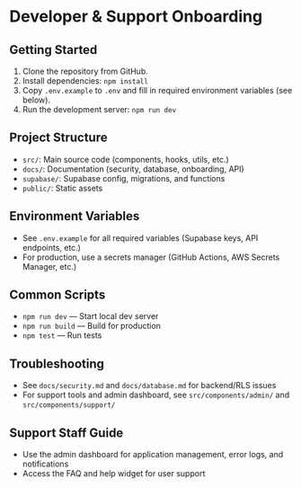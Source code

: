 # Developer & Support Onboarding

## Getting Started
1. Clone the repository from GitHub.
2. Install dependencies: `npm install`
3. Copy `.env.example` to `.env` and fill in required environment variables (see below).
4. Run the development server: `npm run dev`

## Project Structure
- `src/`: Main source code (components, hooks, utils, etc.)
- `docs/`: Documentation (security, database, onboarding, API)
- `supabase/`: Supabase config, migrations, and functions
- `public/`: Static assets

## Environment Variables
- See `.env.example` for all required variables (Supabase keys, API endpoints, etc.)
- For production, use a secrets manager (GitHub Actions, AWS Secrets Manager, etc.)

## Common Scripts
- `npm run dev` — Start local dev server
- `npm run build` — Build for production
- `npm test` — Run tests

## Troubleshooting
- See `docs/security.md` and `docs/database.md` for backend/RLS issues
- For support tools and admin dashboard, see `src/components/admin/` and `src/components/support/`

## Support Staff Guide
- Use the admin dashboard for application management, error logs, and notifications
- Access the FAQ and help widget for user support
